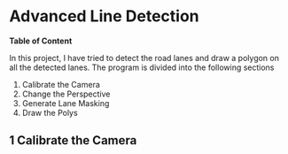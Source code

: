 # Advanced Line Detection

**Table of Content**



In this project, I have tried to detect the road lanes and draw a polygon on all the detected lanes. The program is divided into the following sections

1. Calibrate the Camera
2. Change the Perspective
3. Generate Lane Masking
4. Draw the Polys

## 1 Calibrate the Camera
